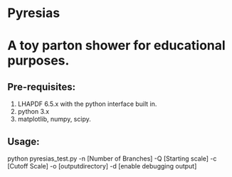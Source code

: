 # Pyresias

<h1>A toy parton shower for educational purposes.</h1>

<h2>Pre-requisites:</h2>
<ol>
<li>LHAPDF 6.5.x with the python interface built in.</li>
<li>python 3.x</li>
<li>matplotlib, numpy, scipy.</li>
</ol>

<h2>Usage:</h2>
python pyresias_test.py -n [Number of Branches] -Q [Starting scale] -c
[Cutoff Scale] -o [outputdirectory] -d [enable debugging output]
